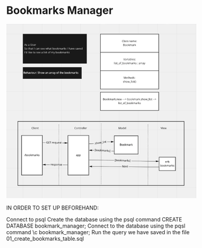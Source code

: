 # Bookmarks Manager

<img src='./images/user_story1.png'>


IN ORDER TO SET UP BEFOREHAND:

Connect to psql
Create the database using the psql command CREATE DATABASE bookmark_manager;
Connect to the database using the pqsl command \c bookmark_manager;
Run the query we have saved in the file 01_create_bookmarks_table.sql
